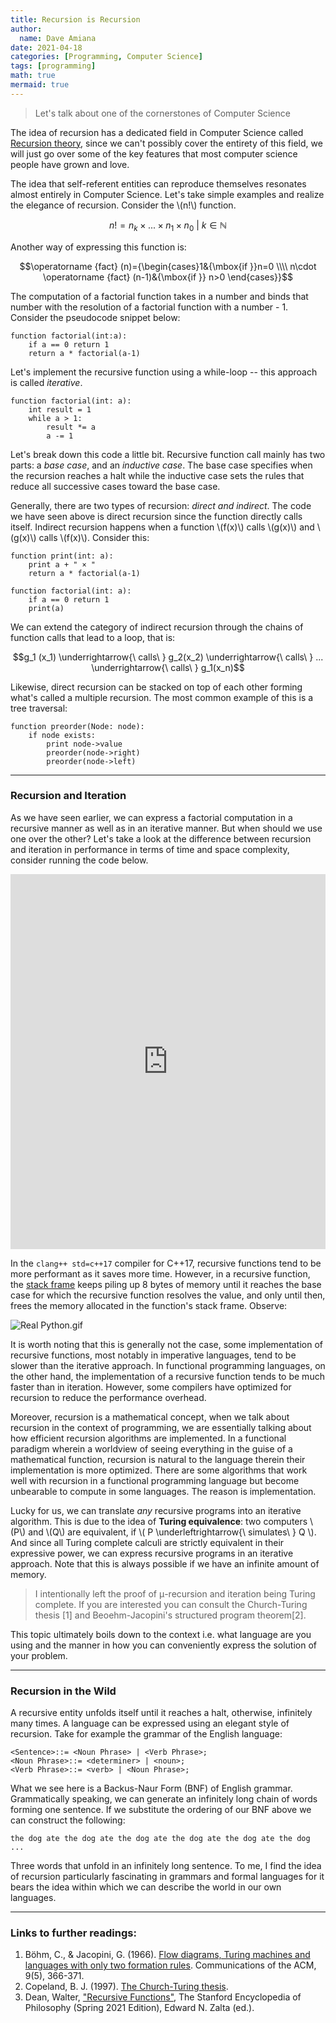 ```yaml
---
title: Recursion is Recursion
author:
  name: Dave Amiana
date: 2021-04-18
categories: [Programming, Computer Science]
tags: [programming]
math: true
mermaid: true
---
```


> Let's talk about one of the cornerstones of Computer Science 

The idea of recursion has a dedicated field in Computer Science called [Recursion theory](https://en.wikipedia.org/wiki/Computability_theory), since we can't possibly cover the entirety of this field, we will just go over some of the key features that most computer science people have grown and love. 

The idea that self-referent entities can reproduce themselves resonates almost entirely in Computer Science. Let's take simple examples and realize the elegance of recursion. Consider the \\(n!\\) function. 

$$n! = n_k \times ... \times n_1 \times n_0\ |\ k\in \mathbb{N}$$

Another way of expressing this function is:

$$\operatorname {fact} (n)={\begin{cases}1&{\mbox{if }}n=0 \\\\ n\cdot \operatorname {fact} (n-1)&{\mbox{if }} n>0 \end{cases}}$$

The computation of a factorial function takes in a number and binds that number with the resolution of a factorial function with a number - 1. Consider the pseudocode snippet below:

```
function factorial(int:a):
    if a == 0 return 1
    return a * factorial(a-1)
```
Let's implement the recursive function using a while-loop -- this approach is called *iterative*.

```
function factorial(int: a):
    int result = 1
    while a > 1: 
        result *= a
        a -= 1
```

Let's break down this code a little bit. Recursive function call mainly has two parts: a *base case*, and an *inductive case*. The base case specifies when the recursion reaches a halt while the inductive case sets the rules that reduce all successive cases toward the base case. 

Generally, there are two types of recursion: *direct and indirect*. The code we have seen above is direct recursion since the function directly calls itself. Indirect recursion happens when a function \\(f(x)\\) calls \\(g(x)\\) and \\(g(x)\\) calls \\(f(x)\\). Consider this: 

```
function print(int: a):
    print a + " × "
    return a * factorial(a-1)

function factorial(int: a):
    if a == 0 return 1
    print(a)
```
We can extend the category of indirect recursion through the chains of function calls that lead to a loop, that is:

$$g_1 (x_1) \underrightarrow{\ calls\  } g_2(x_2) \underrightarrow{\ calls\  } ... \underrightarrow{\ calls\  } g_1(x_n)$$

Likewise, direct recursion can be stacked on top of each other forming what's called a multiple recursion. The most common example of this is a tree traversal:

```
function preorder(Node: node):
    if node exists:
        print node->value
        preorder(node->right)
        preorder(node->left)
```
---

### Recursion and Iteration
As we have seen earlier, we can express a factorial computation in a recursive manner as well as in an iterative manner. But when should we use one over the other? Let's take a look at the difference between recursion and iteration in performance in terms of time and space complexity, consider running the code below. 

<iframe height="600px" width="100%" src="https://replit.com/@dcode2021/dcodecppseries?lite=true" scrolling="no" frameborder="no" allowtransparency="true" allowfullscreen="true" sandbox="allow-forms allow-pointer-lock allow-popups allow-same-origin allow-scripts allow-modals"></iframe>

In the `clang++ std=c++17` compiler for C++17, recursive functions tend to be more performant as it saves more time. However, in a recursive function, the [stack frame](https://en.wikipedia.org/wiki/Call_stack) keeps piling up 8 bytes of memory until it reaches the base case for which the recursive function resolves the value, and only until then, frees the memory allocated in the function's stack frame. Observe:

![Real Python.gif](https://cdn.hashnode.com/res/hashnode/image/upload/v1618729597185/BdcyY9Pdk.gif)

It is worth noting that this is generally not the case, some implementation of recursive functions, most notably in imperative languages, tend to be slower than the iterative approach. In functional programming languages, on the other hand, the implementation of a recursive function tends to be much faster than in iteration. However, some compilers have optimized for recursion to reduce the performance overhead. 

Moreover, recursion is a mathematical concept, when we talk about recursion in the context of programming, we are essentially talking about how efficient recursion algorithms are implemented. In a functional paradigm wherein a worldview of seeing everything in the guise of a mathematical function, recursion is natural to the language therein their implementation is more optimized. There are some algorithms that work well with recursion in a functional programming language but become unbearable to compute in some languages. The reason is implementation. 
 
Lucky for us, we can translate *any* recursive programs into an iterative algorithm. This is due to the idea of **Turing equivalence**: two computers \\(P\\) and \\(Q\\) are equivalent, if \\( P \underleftrightarrow{\ simulates\  } Q  \\). And since all Turing complete calculi are strictly equivalent in their expressive power, we can express recursive programs in an iterative approach. Note that this is always possible if we have an infinite amount of memory. 

> I intentionally left the proof of μ-recursion and iteration being Turing complete. If you are interested you can consult the Church-Turing thesis [1] and Beoehm-Jacopini's structured program theorem[2].

This topic ultimately boils down to the context i.e. what language are you using and the manner in how you can conveniently express the solution of your problem.  

---
### Recursion in the Wild

A recursive entity unfolds itself until it reaches a halt, otherwise, infinitely many times. A language can be expressed using an elegant style of recursion. Take for example the grammar of the English language:

```
<Sentence>::= <Noun Phrase> | <Verb Phrase>;
<Noun Phrase>::= <determiner> | <noun>;
<Verb Phrase>::= <verb> | <Noun Phrase>;
```
What we see here is a Backus-Naur Form (BNF) of English grammar. Grammatically speaking, we can generate an infinitely long chain of words forming one sentence. If we substitute the ordering of our BNF above we can construct the following:

```
the dog ate the dog ate the dog ate the dog ate the dog ate the dog ...
```
Three words that unfold in an infinitely long sentence. To me, I find the idea of recursion particularly fascinating in grammars and formal languages for it bears the idea within which we can describe the world in our own languages.  

---
### Links to further readings:

1. Böhm, C., & Jacopini, G. (1966). [Flow diagrams, Turing machines and languages with only two formation rules](https://bityl.co/6Qjt). Communications of the ACM, 9(5), 366-371.
2. Copeland, B. J. (1997). [The Church-Turing thesis](https://bityl.co/6Qju).
3. Dean, Walter, ["Recursive Functions"](https://plato.stanford.edu/archives/spr2021/entries/recursive-functions), The Stanford Encyclopedia of Philosophy (Spring 2021 Edition), Edward N. Zalta (ed.).